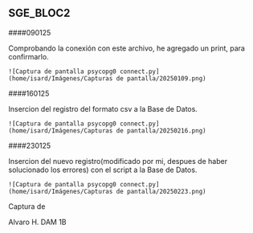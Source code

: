 
## SGE_BLOC2

####090125

Comprobando la conexión con este archivo, he agregado un print, para confirmarlo.

```
![Captura de pantalla psycopg0 connect.py] (home/isard/Imágenes/Capturas de pantalla/20250109.png)
```

####160125

Insercion del registro del formato csv a la Base de Datos.

```
![Captura de pantalla psycopg0 connect.py] (home/isard/Imágenes/Capturas de pantalla/20250216.png)
```

####230125

Insercion del nuevo registro(modificado por mi, despues de haber solucionado los errores) con el script a la Base de Datos.

```
![Captura de pantalla psycopg0 connect.py] (home/isard/Imágenes/Capturas de pantalla/20250223.png)
```

Captura de 



Alvaro H. DAM 1B
